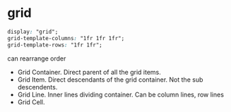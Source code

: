 # grid

```css
display: "grid";
grid-template-columns: "1fr 1fr 1fr";
grid-template-rows: "1fr 1fr";
```

can rearrange order

- Grid Container. Direct parent of all the grid items.
- Grid Item. Direct descendants of the grid container. Not the sub descendents.
- Grid Line. Inner lines dividing container. Can be column lines, row lines
- Grid Cell.
